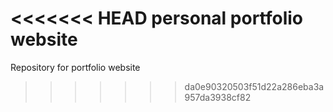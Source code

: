 <<<<<<< HEAD
personal portfolio website
=======
Repository for portfolio website
>>>>>>> da0e90320503f51d22a286eba3a957da3938cf82
